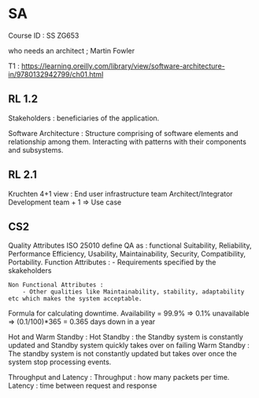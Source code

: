 # SA
Course ID : SS ZG653

who needs an architect ; Martin Fowler

T1 : https://learning.oreilly.com/library/view/software-architecture-in/9780132942799/ch01.html


## RL 1.2

Stakeholders : beneficiaries of the application.

Software Architecture : 
    Structure  comprising of software elements and relationship among them. Interacting with patterns with their components and subsystems.

## RL 2.1

Kruchten 4+1 view :
    End user
    infrastructure team
    Architect/Integrator
    Development team
    + 1 => Use case

## CS2 

Quality Attributes 
ISO 25010 define QA as : functional Suitability, Reliability, Performance Efficiency, Usability, Maintainability, Security, Compatibility, Portability.
     Function Attributes : 
        - Requirements specified by the skakeholders

    Non Functional Attributes :
        - Other qualities like Maintainability, stability, adaptability etc which makes the system acceptable.

Formula for calculating downtime. 
    Availability = 99.9% => 0.1% unavailable => (0.1/100)*365 = 0.365 days down in a year

Hot and Warm Standby :
    Hot Standby : the Standby system is constantly updated and Standby system quickly takes over on failing
    Warm Standby : The standby system is not constantly updated but takes over once the system stop processing events.

Throughput and Latency :
    Throughput : how many packets per time.
    Latency : time between request and response 